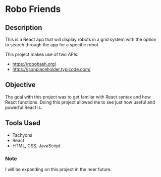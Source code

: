 # Robo Friends

## Description
This is a React app that will display robots in a grid system with the option to search through the app for a specific robot.

This project makes use of two APIs:
- https://robohash.org/
- https://jsonplaceholder.typicode.com/

## Objective
The goal with this project was to get familar with React syntax and how React functions. Doing this project allowed me to see just how useful and powerful React is.

## Tools Used
- Tachyons
- React
- HTML, CSS, JavaScript

### Note
I will be expanding on this project in the near future.
